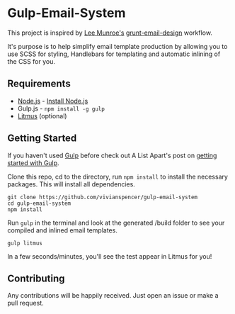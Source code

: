 # Gulp-Email-System

This project is inspired by [Lee Munroe's](https://github.com/leemunroe) [grunt-email-design](https://github.com/leemunroe/grunt-email-workflow) workflow.

It's purpose is to help simplify email template production by allowing you to use SCSS for styling, Handlebars for templating and automatic inlining of the CSS for you.

## Requirements

* [Node.js](http://nodejs.org/) - [Install Node.js](https://github.com/joyent/node/wiki/Installing-Node.js-via-package-manager)
* Gulp.js - `npm install -g gulp`
* [Litmus](https://litmus.com) (optional)

## Getting Started

If you haven't used [Gulp](http://gulpjs.com/) before check out A List Apart's post on [getting started with Gulp](http://alistapart.com/blog/post/getting-started-with-gulp).

Clone this repo, cd to the directory, run `npm install` to install the necessary packages. This will install all dependencies.

```
git clone https://github.com/vivianspencer/gulp-email-system
cd gulp-email-system
npm install
```

Run `gulp` in the terminal and look at the generated /build folder to see your compiled and inlined email templates.


```
gulp litmus
```
In a few seconds/minutes, you'll see the test appear in Litmus for you!

## Contributing

Any contributions will be happily received. Just open an issue or make a pull request.